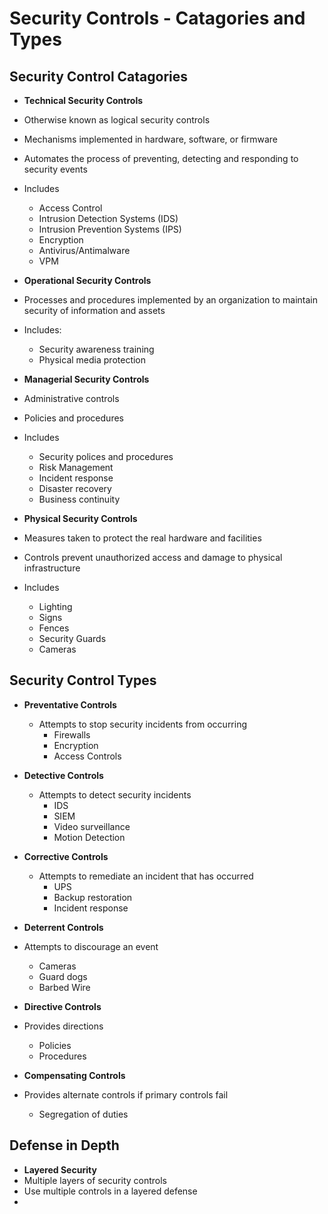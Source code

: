 # Security Controls - Catagories and Types

## Security Control Catagories

- **Technical Security Controls**
- Otherwise known as logical security controls
- Mechanisms implemented in hardware, software, or firmware
- Automates the process of preventing, detecting and responding to security events
- Includes
  - Access Control
  - Intrusion Detection Systems (IDS)
  - Intrusion Prevention Systems (IPS)
  - Encryption
  - Antivirus/Antimalware
  - VPM

- **Operational Security Controls**
- Processes and procedures implemented by an organization to maintain security of information and assets
- Includes:
  - Security awareness training
  - Physical media protection

- **Managerial Security Controls**
- Administrative controls
- Policies and procedures
- Includes
  - Security polices and procedures
  - Risk Management
  - Incident response
  - Disaster recovery
  - Business continuity

- **Physical Security Controls**
- Measures taken to protect the real hardware and facilities
- Controls prevent unauthorized access and damage to physical infrastructure
- Includes
  - Lighting 
  - Signs
  - Fences
  - Security Guards
  - Cameras

## Security Control Types

- **Preventative Controls**
  - Attempts to stop security incidents from occurring
    - Firewalls
    - Encryption
    - Access Controls
- **Detective Controls**
  - Attempts to detect security incidents
    - IDS
    - SIEM
    - Video surveillance
    - Motion Detection
- **Corrective Controls**
  - Attempts to remediate an incident that has occurred
    - UPS
    - Backup restoration
    - Incident response
  
- **Deterrent Controls**
- Attempts to discourage an event
  - Cameras
  - Guard dogs
  - Barbed Wire

- **Directive Controls**
- Provides directions
  - Policies
  - Procedures

- **Compensating Controls**
- Provides alternate controls if primary controls fail
  - Segregation of duties

## Defense in Depth

- **Layered Security**
- Multiple layers of security controls
- Use multiple controls in a layered defense
- 